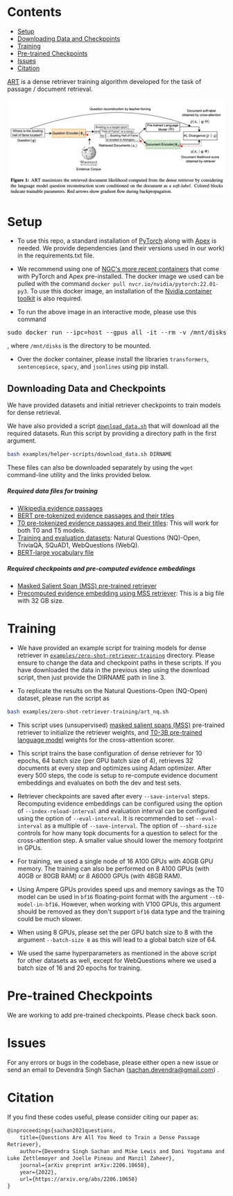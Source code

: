 <a id="contents"></a>
# Contents
<!-- MarkdownTOC -->

- [Setup](#setup)
- [Downloading Data and Checkpoints](#downloading-data-and-checkpoints)
- [Training](#training)
- [Pre-trained Checkpoints](#pre-trained-checkpoints)
- [Issues](#issues)
- [Citation](#citation)

<!-- /MarkdownTOC -->

[ART](https://arxiv.org/abs/2206.10658) is a dense retriever training algorithm developed for the task of passage / document retrieval.


<p align="center">
  <img src="images/art-model.png">
</p>


<a id="setup"></a>
# Setup

* To use this repo, a standard installation of [PyTorch](https://pytorch.org/) along with [Apex](https://github.com/NVIDIA/apex) is needed.
We provide dependencies (and their versions used in our work) in the requirements.txt file.

* We recommend using one of [NGC's more recent containers](https://catalog.ngc.nvidia.com/orgs/nvidia/containers/pytorch/tags) that come with PyTorch and Apex pre-installed. 
The docker image we used can be pulled with the command `docker pull nvcr.io/nvidia/pytorch:22.01-py3`.
To use this docker image, an installation of the [Nvidia container toolkit](https://docs.nvidia.com/datacenter/cloud-native/container-toolkit/install-guide.html#install-guide) is also required.

* To run the above image in an interactive mode, please use this command
<pre>
sudo docker run --ipc=host --gpus all -it --rm -v /mnt/disks:/mnt/disks nvcr.io/nvidia/pytorch:22.01-py3 bash
</pre>
, where `/mnt/disks` is the directory to be mounted.

* Over the docker container, please install the libraries `transformers`, `sentencepiece`, `spacy`, and `jsonlines` using pip install.


<a id="downloading-data-and-checkpoints"></a>
## Downloading Data and Checkpoints
We have provided datasets and initial retriever checkpoints to train models for dense retrieval. 

We have also provided a script [`download_data.sh`](./examples/helper-scripts/download_data.sh) that will download all the required datasets. 
Run this script by providing a directory path in the first argument.
```bash
bash examples/helper-scripts/download_data.sh DIRNAME
```

These files can also be downloaded separately by using the `wget` command-line utility and the links provided below.

##### Required data files for training
- [Wikipedia evidence passages](https://www.dropbox.com/s/bezryc9win2bha1/psgs_w100.tar.gz)
- [BERT pre-tokenized evidence passages and their titles](https://www.dropbox.com/s/yxsne7qzz848pk4/indexed-evidence-bert-tokenized.tar.gz)
- [T0 pre-tokenized evidence passages and their titles](https://www.dropbox.com/s/4tvvll8qeso7fal/indexed-evidence-t0-tokenized.tar.gz): This will work for both T0 and T5 models.
- [Training and evaluation datasets](https://www.dropbox.com/s/yj7hukwyl04hvs3/qas.tar.gz): Natural Questions (NQ)-Open, TriviaQA, SQuAD1, WebQuestions (WebQ).
- [BERT-large vocabulary file](https://www.dropbox.com/s/ttblv1uggd4cijt/bert-large-uncased-vocab.txt)

##### Required checkpoints and pre-computed evidence embeddings
- [Masked Salient Span (MSS) pre-trained retriever](https://www.dropbox.com/s/069xj395ftxv4hz/mss-emdr2-retriever-base-steps82k.tar.gz)
- [Precomputed evidence embedding using MSS retriever](https://www.dropbox.com/s/y7rg8u41yavje0y/psgs_w100_emdr2-retriever-base-steps82k_full-wikipedia_base.pkl): This is a big file with 32 GB size.


<a id="training"></a>
# Training

* We have provided an example script for training models for dense retriever in [`examples/zero-shot-retriever-training`](examples/zero-shot-retriever-training) directory.
  Please ensure to change the data and checkpoint paths in these scripts. If you have downloaded the data in the previous step using the download script, then just provide the DIRNAME path in line 3.

* To replicate the results on the Natural Questions-Open (NQ-Open) dataset, please run the script as
```bash
bash examples/zero-shot-retriever-training/art_nq.sh
```

* This script uses (unsupervised) [masked salient spans (MSS)](https://arxiv.org/abs/2106.05346) pre-trained retriever to initialize the retriever weights, and [T0-3B pre-trained language model](https://arxiv.org/abs/2110.08207) weights for the cross-attention scorer.

* This script trains the base configuration of dense retriever for 10 epochs, 64 batch size (per GPU batch size of 4), retrieves 32 documents at every step and optimizes using Adam optimizer. After every 500 steps, the code is setup to re-compute evidence document embeddings and evaluates on both the dev and test sets. 

* Retriever checkpoints are saved after every `--save-interval` steps. Recomputing evidence embeddings can be configured using the option of `--index-reload-interval` and evaluation interval can be configured using the option of `--eval-interval`.
It is recommended to set `--eval-interval` as a multiple of `--save-interval`. 
The option of `--shard-size` controls for how many topk documents for a question to select for the cross-attention step. A smaller value should lower the memory footprint in GPUs.

* For training, we used a single node of 16 A100 GPUs with 40GB GPU memory. 
The training can also be performed on 8 A100 GPUs (with 40GB or 80GB RAM) or 8 A6000 GPUs (with 48GB RAM).

* Using Ampere GPUs provides speed ups and memory savings as the T0 model can be used in `bf16` floating-point format with the argument `--t0-model-in-bf16`. 
However, when working with V100 GPUs, this argument should be removed as they don't support `bf16` data type and the training could be much slower.

* When using 8 GPUs, please set the per GPU batch size to 8 with the argument `--batch-size 8` as this will lead to a global batch size of 64.

* We used the same hyperparameters as mentioned in the above script for other datasets as well, except for WebQuestions where we used a batch size of 16 and 20 epochs for training.

<a id="pre-trained-checkpoints"></a>
# Pre-trained Checkpoints

We are working to add pre-trained checkpoints. Please check back soon.


<a id="issues"></a>
# Issues

For any errors or bugs in the codebase, please either open a new issue or send an email to Devendra Singh Sachan (sachan.devendra@gmail.com) . 

<a id="citation"></a>
# Citation

If you find these codes useful, please consider citing our paper as:
```
@inproceedings{sachan2021questions,
    title={Questions Are All You Need to Train a Dense Passage Retriever},
    author={Devendra Singh Sachan and Mike Lewis and Dani Yogatama and Luke Zettlemoyer and Joelle Pineau and Manzil Zaheer},
    journal={arXiv preprint arXiv:2206.10658},
    year={2022},
    url={https://arxiv.org/abs/2206.10658}
}
```
